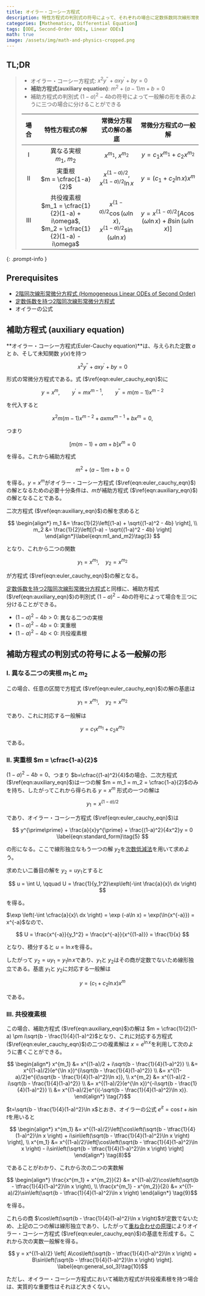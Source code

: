 ```yaml
---
title: オイラー・コーシー方程式
description: 特性方程式の判別式の符号によって、それぞれの場合に定数係数同次線形常微分方程式の一般解がどのような形になるかを考察する。
categories: [Mathematics, Differential Equation]
tags: [ODE, Second-Order ODEs, Linear ODEs]
math: true
image: /assets/img/math-and-physics-cropped.png
---
```


## TL;DR
> - オイラー・コーシー方程式: $x^2y^{\prime\prime} + axy^{\prime} + by = 0$
> - **補助方程式(auxiliary equation)**: $m^2 + (a-1)m + b = 0$
> - 補助方程式の判別式 $(1-a)^2 - 4b$の符号によって一般解の形を表のように三つの場合に分けることができる
>
> | 場合 | 特性方程式の解 | 常微分方程式の解の基底 | 常微分方程式の一般解 |
> | :---: | :---: | :---: | :---: |
> | I | 異なる実根<br>$m_1$, $m_2$ | $x^{m_1}$, $x^{m_2}$ | $y = c_1 x^{m_1} + c_2 x^{m_2}$ |
> | II | 実重根<br> $m = \cfrac{1-a}{2}$ | $x^{(1-a)/2}$, $x^{(1-a)/2}\ln{x}$ | $y = (c_1 + c_2 \ln x)x^m$ |
> | III | 共役複素根<br> $m_1 = \cfrac{1}{2}(1-a) + i\omega$, <br> $m_2 = \cfrac{1}{2}(1-a) - i\omega$ | $x^{(1-a)/2}\cos{(\omega \ln{x})}$, <br> $x^{(1-a)/2}\sin{(\omega \ln{x})}$ | $y = x^{(1-a)/2}[A\cos{(\omega \ln{x})} + B\sin{(\omega \ln{x})}]$ |
{: .prompt-info }

## Prerequisites
- [2階同次線形常微分方程式 (Homogeneous Linear ODEs of Second Order)](/posts/homogeneous-linear-odes-of-second-order/)
- [定数係数を持つ2階同次線形常微分方程式](/posts/homogeneous-linear-odes-with-constant-coefficients/)
- オイラーの公式

## 補助方程式 (auxiliary equation)
**オイラー・コーシー方程式(Euler-Cauchy equation)**は、与えられた定数 $a$と $b$、そして未知関数 $y(x)$を持つ

$$ x^2y^{\prime\prime} + axy^{\prime} + by = 0 \label{eqn:euler_cauchy_eqn}\tag{1} $$

形式の常微分方程式である。式 ($\ref{eqn:euler_cauchy_eqn}$)に

$$ y=x^m, \qquad y^{\prime}=mx^{m-1}, \qquad y^{\prime\prime}=m(m-1)x^{m-2} $$

を代入すると

$$ x^2m(m-1)x^{m-2} + axmx^{m-1} + bx^m = 0, $$

つまり

$$ [m(m-1) + am + b]x^m = 0 $$

を得る。これから補助方程式

$$ m^2 + (a-1)m + b = 0 \label{eqn:auxiliary_eqn}\tag{2} $$

を得る。$y=x^m$がオイラー・コーシー方程式 ($\ref{eqn:euler_cauchy_eqn}$)の解となるための必要十分条件は、$m$が補助方程式 ($\ref{eqn:auxiliary_eqn}$)の解となることである。

二次方程式 ($\ref{eqn:auxiliary_eqn}$)の解を求めると

$$ \begin{align*}
m_1 &= \frac{1}{2}\left[(1-a) + \sqrt{(1-a)^2 - 4b} \right], \\
m_2 &= \frac{1}{2}\left[(1-a) - \sqrt{(1-a)^2 - 4b} \right]
\end{align*}\label{eqn:m1_and_m2}\tag{3} $$

となり、これから二つの関数

$$ y_1 = x^{m_1}, \quad y_2 = x^{m_2}$$

が方程式 ($\ref{eqn:euler_cauchy_eqn}$)の解となる。

[定数係数を持つ2階同次線形常微分方程式](/posts/homogeneous-linear-odes-with-constant-coefficients/)と同様に、補助方程式 ($\ref{eqn:auxiliary_eqn}$)の判別式 $(1-a)^2 - 4b$の符号によって場合を三つに分けることができる。
- $(1-a)^2 - 4b > 0$: 異なる二つの実根
- $(1-a)^2 - 4b = 0$: 実重根
- $(1-a)^2 - 4b < 0$: 共役複素根

## 補助方程式の判別式の符号による一般解の形
### I. 異なる二つの実根 $m_1$と $m_2$
この場合、任意の区間で方程式 ($\ref{eqn:euler_cauchy_eqn}$)の解の基底は

$$ y_1 = x^{m_1}, \quad y_2 = x^{m_2} $$

であり、これに対応する一般解は

$$ y = c_1 x^{m_1} + c_2 x^{m_2} \label{eqn:general_sol_1}\tag{4}$$

である。

### II. 実重根 $m = \cfrac{1-a}{2}$
$(1-a)^2 - 4b = 0$、つまり $b=\cfrac{(1-a)^2}{4}$の場合、二次方程式 ($\ref{eqn:auxiliary_eqn}$)は一つの解 $m = m_1 = m_2 = \cfrac{1-a}{2}$のみを持ち、したがってこれから得られる $y = x^m$ 形式の一つの解は

$$ y_1 = x^{(1-a)/2} $$

であり、オイラー・コーシー方程式 ($\ref{eqn:euler_cauchy_eqn}$)は

$$ y^{\prime\prime} + \frac{a}{x}y^{\prime} + \frac{(1-a)^2}{4x^2}y = 0 \label{eqn:standard_form}\tag{5} $$

の形になる。ここで線形独立なもう一つの解 $y_2$を[次数低減法](/posts/homogeneous-linear-odes-of-second-order/#次数低減法-reduction-of-order)を用いて求めよう。

求めたい二番目の解を $y_2=uy_1$とすると

$$ u = \int U, \qquad U = \frac{1}{y_1^2}\exp\left(-\int \frac{a}{x}\ dx \right) $$

を得る。

$\exp \left(-\int \cfrac{a}{x}\ dx \right) = \exp (-a\ln x) = \exp(\ln{x^{-a}}) = x^{-a}$なので、

$$ U = \frac{x^{-a}}{y_1^2} = \frac{x^{-a}}{x^{(1-a)}} = \frac{1}{x} $$

となり、積分すると $u = \ln x$を得る。

したがって $y_2 = uy_1 = y_1 \ln x$であり、$y_1$と $y_2$はその商が定数でないため線形独立である。基底 $y_1$と $y_2$に対応する一般解は

$$ y = (c_1 + c_2 \ln x)x^m \label{eqn:general_sol_2}\tag{6}$$

である。

### III. 共役複素根
この場合、補助方程式 ($\ref{eqn:auxiliary_eqn}$)の解は $m = \cfrac{1}{2}(1-a) \pm i\sqrt{b - \frac{1}{4}(1-a)^2}$となり、これに対応する方程式 ($\ref{eqn:euler_cauchy_eqn}$)の二つの複素解は $x=e^{\ln x}$を利用して次のように書くことができる。

$$ \begin{align*}
x^{m_1} &= x^{(1-a)/2 + i\sqrt{b - \frac{1}{4}(1-a)^2}} \\
&= x^{(1-a)/2}(e^{\ln x})^{i\sqrt{b - \frac{1}{4}(1-a)^2}} \\
&= x^{(1-a)/2}e^{i(\sqrt{b - \frac{1}{4}(1-a)^2}\ln x)}, \\
x^{m_2} &= x^{(1-a)/2 - i\sqrt{b - \frac{1}{4}(1-a)^2}} \\
&= x^{(1-a)/2}(e^{\ln x})^{-i\sqrt{b - \frac{1}{4}(1-a)^2}} \\
&= x^{(1-a)/2}e^{i(-\sqrt{b - \frac{1}{4}(1-a)^2}\ln x)}.
\end{align*} \tag{7}$$

$t=\sqrt{b - \frac{1}{4}(1-a)^2}\ln x$とおき、オイラーの公式 $e^{it} = \cos{t} + i\sin{t}$を用いると

$$ \begin{align*}
x^{m_1} &= x^{(1-a)/2}\left[\cos\left(\sqrt{b - \tfrac{1}{4}(1-a)^2}\ln x \right) + i\sin\left(\sqrt{b - \tfrac{1}{4}(1-a)^2}\ln x \right) \right], \\
x^{m_1} &= x^{(1-a)/2}\left[\cos\left(\sqrt{b - \tfrac{1}{4}(1-a)^2}\ln x \right) - i\sin\left(\sqrt{b - \tfrac{1}{4}(1-a)^2}\ln x \right) \right]
\end{align*} \tag{8}$$

であることがわかり、これから次の二つの実数解

$$ \begin{align*}
\frac{x^{m_1} + x^{m_2}}{2} &= x^{(1-a)/2}\cos\left(\sqrt{b - \tfrac{1}{4}(1-a)^2}\ln x \right), \\
\frac{x^{m_1} - x^{m_2}}{2i} &= x^{(1-a)/2}\sin\left(\sqrt{b - \tfrac{1}{4}(1-a)^2}\ln x \right)
\end{align*} \tag{9}$$

を得る。

これらの商 $\cos\left(\sqrt{b - \frac{1}{4}(1-a)^2}\ln x \right)$が定数でないため、上記の二つの解は線形独立であり、したがって[重ね合わせの原理](/posts/homogeneous-linear-odes-of-second-order/#重ね合わせの原理)によりオイラー・コーシー方程式 ($\ref{eqn:euler_cauchy_eqn}$)の基底を形成する。これから次の実数一般解を得る。

$$ y = x^{(1-a)/2} \left[ A\cos\left(\sqrt{b - \tfrac{1}{4}(1-a)^2}\ln x \right) + B\sin\left(\sqrt{b - \tfrac{1}{4}(1-a)^2}\ln x \right) \right]. \label{eqn:general_sol_3}\tag{10}$$

ただし、オイラー・コーシー方程式において補助方程式が共役複素根を持つ場合は、実質的な重要性はそれほど大きくない。
